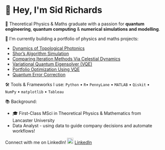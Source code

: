 # 👋 Hey, I'm Sid Richards
🧠 Theoretical Physics & Maths graduate with a passion for **quantum engineering**, **quantum computing** & **numerical simulations and modelling**.

🔬 I'm currently building a portfolio of physics and maths projects:
- [Dynamics of Topological Photonics](https://github.com/SidRichardsQuantum/Dynamics_of_Topological_Photonics)
- [Shor’s Algorithm Simulation](https://github.com/SidRichardsQuantum/Shors_Algorithm_Simulation)
- [Comparing Iteration Methods Via Celestial Dynamics](https://github.com/SidRichardsQuantum/Celestial_Dynamics_Iteration_Methods)
- [Variational Quantum Eigensolver (VQE)](https://github.com/SidRichardsQuantum/Variational_Quantum_Eigensolver)
- [Portfolio Optimization Using VQE](https://github.com/SidRichardsQuantum/VQE_Portfolio_Optimization)
- [Quantum Error Correction](https://github.com/SidRichardsQuantum/Quantum_Error_Correction)

🛠️ Tools & Frameworks I use:
`Python` • `R`• `PennyLane` • `MATLAB` • `Qiskit`  • `NumPy` • `matplotlib` • `Tableau`

📚 Background:
- 🎓 First-Class MSci in Theoretical Physics & Mathematics from Lancaster University
-  Data Analyst - using data to guide company decisions and automate workflows!

Connect with me on LinkedIn!
<img src="https://cdn.jsdelivr.net/gh/devicons/devicon/icons/linkedin/linkedin-original.svg" width="20" /> [LinkedIn](https://www.linkedin.com/in/sid-richards-21374b30b/)
